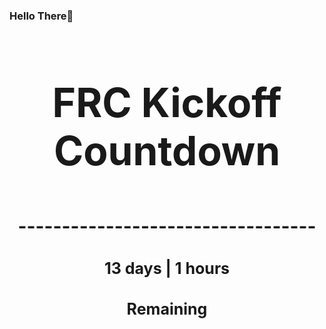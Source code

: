 ### Hello There👋

<!---START-TIMER--->
<h3 align='center' style='font-size: 64px;'>FRC Kickoff Countdown</h3>
<h3 align='center' style='font-size: 30px;'>----------------------------------</h3>
<h3 align='center' style='font-size: 25px;'>13 days | 1 hours</h3>
<h3 align='center' style='font-size: 25px;'>Remaining</h3>
<!---END-TIMER--->
